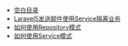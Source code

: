 * [空白目录](default.md)
* [Laravel5发送邮件使用Service隔离业务](Laravel5发送邮件使用Service隔离业务.md)
* [如何使用Repository模式](如何使用Repository模式.md)
* [如何使用Service模式](如何使用Service模式.md)
